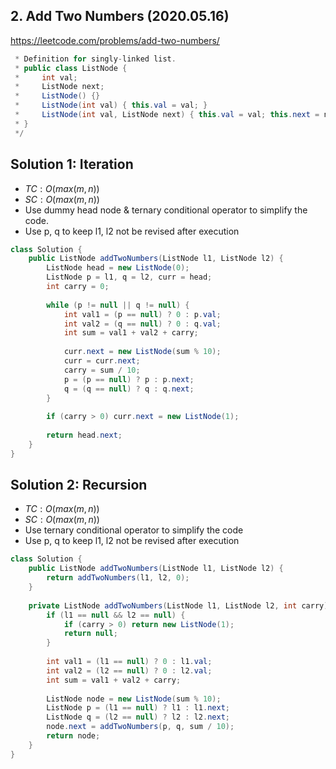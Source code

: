 ## 2. Add Two Numbers (2020.05.16)

https://leetcode.com/problems/add-two-numbers/


```java
 * Definition for singly-linked list.
 * public class ListNode {
 *     int val;
 *     ListNode next;
 *     ListNode() {}
 *     ListNode(int val) { this.val = val; }
 *     ListNode(int val, ListNode next) { this.val = val; this.next = next; }
 * }
 */
```

## Solution 1: Iteration

- $TC:O(max(m, n))$
- $SC:O(max(m, n))$
- Use dummy head node & ternary conditional operator to simplify the code.
- Use p, q to keep l1, l2 not be revised after execution

```java
class Solution {
    public ListNode addTwoNumbers(ListNode l1, ListNode l2) {
        ListNode head = new ListNode(0);
        ListNode p = l1, q = l2, curr = head;
        int carry = 0;
        
        while (p != null || q != null) {
            int val1 = (p == null) ? 0 : p.val;
            int val2 = (q == null) ? 0 : q.val;
            int sum = val1 + val2 + carry;
            
            curr.next = new ListNode(sum % 10);
            curr = curr.next;
            carry = sum / 10;
            p = (p == null) ? p : p.next;
            q = (q == null) ? q : q.next;
        }
        
        if (carry > 0) curr.next = new ListNode(1);
        
        return head.next;
    }
}
```

## Solution 2: Recursion

- $TC:O(max(m, n))$
- $SC:O(max(m, n))$
- Use ternary conditional operator to simplify the code
- Use p, q to keep l1, l2 not be revised after execution

```java
class Solution {
    public ListNode addTwoNumbers(ListNode l1, ListNode l2) {
        return addTwoNumbers(l1, l2, 0);
    }
    
    private ListNode addTwoNumbers(ListNode l1, ListNode l2, int carry) {
        if (l1 == null && l2 == null) {
            if (carry > 0) return new ListNode(1);
            return null;
        }
        
        int val1 = (l1 == null) ? 0 : l1.val;
        int val2 = (l2 == null) ? 0 : l2.val;
        int sum = val1 + val2 + carry;
        
        ListNode node = new ListNode(sum % 10);
        ListNode p = (l1 == null) ? l1 : l1.next;
        ListNode q = (l2 == null) ? l2 : l2.next;
        node.next = addTwoNumbers(p, q, sum / 10);
        return node;
    }
}
```


